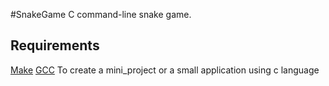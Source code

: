 #SnakeGame
C command-line snake game.

## Requirements
[Make]("https://www.gnu.org/software/make/")
[GCC]("https://gcc.gnu.org/")
To create a mini_project or a small application using c language
